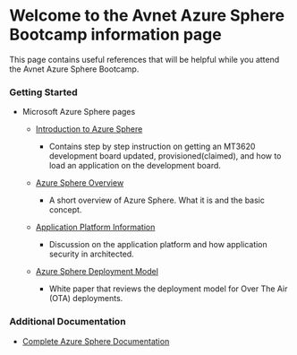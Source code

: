 # Welcome to the Avnet Azure Sphere Bootcamp information page

This page contains useful references that will be helpful while you attend the Avnet Azure Sphere Bootcamp.

### Getting Started

- Microsoft Azure Sphere pages
  
  - [Introduction to Azure Sphere](https://docs.microsoft.com/en-us/azure-sphere/)
  
    - Contains step by step instruction on getting an MT3620 development board updated, provisioned(claimed), and how to load an application on the development board.

  - [Azure Sphere Overview](https://docs.microsoft.com/en-us/azure-sphere/product-overview/what-is)
  
    - A short overview of Azure Sphere.  What it is and the basic concept.

  - [Application Platform Information](https://docs.microsoft.com/en-us/azure-sphere/app-development/app-platform)
  
    - Discussion on the application platform and how application security in architected.
  
  - [Azure Sphere Deployment Model](https://docs.microsoft.com/en-us/azure-sphere/deployment/deployment-concepts)
  
    - White paper that reviews the deployment model for Over The Air (OTA) deployments.

### Additional Documentation

- [Complete Azure Sphere Documentation](https://docs.microsoft.com/en-us/azure-sphere/)




